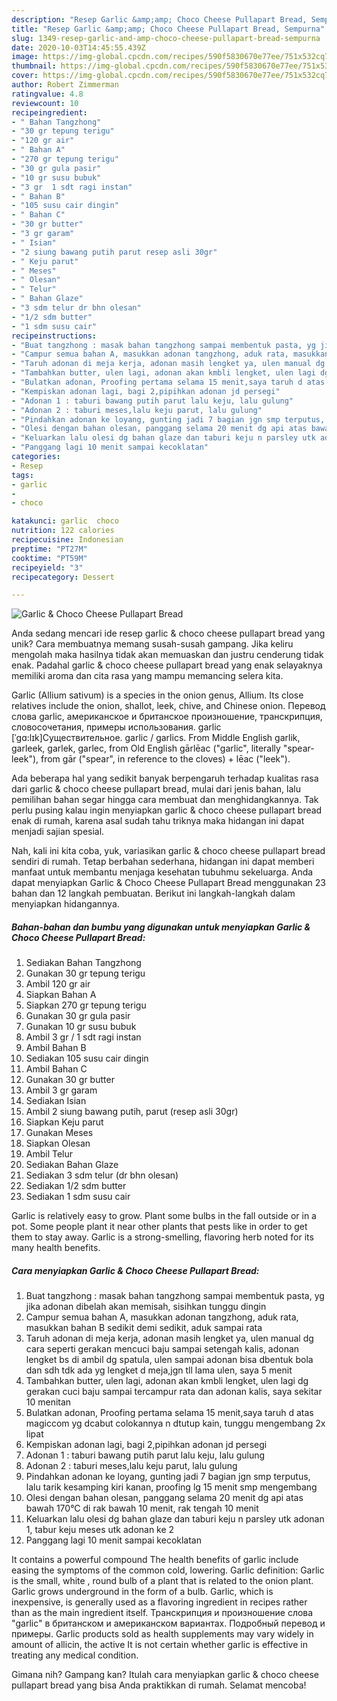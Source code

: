 ```yaml
---
description: "Resep Garlic &amp;amp; Choco Cheese Pullapart Bread, Sempurna"
title: "Resep Garlic &amp;amp; Choco Cheese Pullapart Bread, Sempurna"
slug: 1349-resep-garlic-and-amp-choco-cheese-pullapart-bread-sempurna
date: 2020-10-03T14:45:55.439Z
image: https://img-global.cpcdn.com/recipes/590f5830670e77ee/751x532cq70/garlic-choco-cheese-pullapart-bread-foto-resep-utama.jpg
thumbnail: https://img-global.cpcdn.com/recipes/590f5830670e77ee/751x532cq70/garlic-choco-cheese-pullapart-bread-foto-resep-utama.jpg
cover: https://img-global.cpcdn.com/recipes/590f5830670e77ee/751x532cq70/garlic-choco-cheese-pullapart-bread-foto-resep-utama.jpg
author: Robert Zimmerman
ratingvalue: 4.8
reviewcount: 10
recipeingredient:
- " Bahan Tangzhong"
- "30 gr tepung terigu"
- "120 gr air"
- " Bahan A"
- "270 gr tepung terigu"
- "30 gr gula pasir"
- "10 gr susu bubuk"
- "3 gr  1 sdt ragi instan"
- " Bahan B"
- "105 susu cair dingin"
- " Bahan C"
- "30 gr butter"
- "3 gr garam"
- " Isian"
- "2 siung bawang putih parut resep asli 30gr"
- " Keju parut"
- " Meses"
- " Olesan"
- " Telur"
- " Bahan Glaze"
- "3 sdm telur dr bhn olesan"
- "1/2 sdm butter"
- "1 sdm susu cair"
recipeinstructions:
- "Buat tangzhong : masak bahan tangzhong sampai membentuk pasta, yg jika adonan dibelah akan memisah, sisihkan tunggu dingin"
- "Campur semua bahan A, masukkan adonan tangzhong, aduk rata, masukkan bahan B sedikit demi sedikit, aduk sampai rata"
- "Taruh adonan di meja kerja, adonan masih lengket ya, ulen manual dg cara seperti gerakan mencuci baju sampai setengah kalis, adonan lengket bs di ambil dg spatula, ulen sampai adonan bisa dbentuk bola dan sdh tdk ada yg lengket d meja,jgn tll lama ulen, saya 5 menit"
- "Tambahkan butter, ulen lagi, adonan akan kmbli lengket, ulen lagi dg gerakan cuci baju sampai tercampur rata dan adonan kalis, saya sekitar 10 menitan"
- "Bulatkan adonan, Proofing pertama selama 15 menit,saya taruh d atas magiccom yg dcabut colokannya n dtutup kain, tunggu mengembang 2x lipat"
- "Kempiskan adonan lagi, bagi 2,pipihkan adonan jd persegi"
- "Adonan 1 : taburi bawang putih parut lalu keju, lalu gulung"
- "Adonan 2 : taburi meses,lalu keju parut, lalu gulung"
- "Pindahkan adonan ke loyang, gunting jadi 7 bagian jgn smp terputus, lalu tarik kesamping kiri kanan, proofing lg 15 menit smp mengembang"
- "Olesi dengan bahan olesan, panggang selama 20 menit dg api atas bawah 170°C di rak bawah 10 menit, rak tengah 10 menit"
- "Keluarkan lalu olesi dg bahan glaze dan taburi keju n parsley utk adonan 1, tabur keju meses utk adonan ke 2"
- "Panggang lagi 10 menit sampai kecoklatan"
categories:
- Resep
tags:
- garlic
- 
- choco

katakunci: garlic  choco 
nutrition: 122 calories
recipecuisine: Indonesian
preptime: "PT27M"
cooktime: "PT59M"
recipeyield: "3"
recipecategory: Dessert

---
```



![Garlic &amp; Choco Cheese Pullapart Bread](https://img-global.cpcdn.com/recipes/590f5830670e77ee/751x532cq70/garlic-choco-cheese-pullapart-bread-foto-resep-utama.jpg)

Anda sedang mencari ide resep garlic &amp; choco cheese pullapart bread yang unik? Cara membuatnya memang susah-susah gampang. Jika keliru mengolah maka hasilnya tidak akan memuaskan dan justru cenderung tidak enak. Padahal garlic &amp; choco cheese pullapart bread yang enak selayaknya memiliki aroma dan cita rasa yang mampu memancing selera kita.

Garlic (Allium sativum) is a species in the onion genus, Allium. Its close relatives include the onion, shallot, leek, chive, and Chinese onion. Перевод слова garlic, американское и британское произношение, транскрипция, словосочетания, примеры использования. garlic [ˈɡɑ:lɪk]Существительное. garlic / garlics. From Middle English garlik, garleek, garlek, garlec, from Old English gārlēac (&#34;garlic&#34;, literally &#34;spear-leek&#34;), from gār (&#34;spear&#34;, in reference to the cloves) + lēac (&#34;leek&#34;).

Ada beberapa hal yang sedikit banyak berpengaruh terhadap kualitas rasa dari garlic &amp; choco cheese pullapart bread, mulai dari jenis bahan, lalu pemilihan bahan segar hingga cara membuat dan menghidangkannya. Tak perlu pusing kalau ingin menyiapkan garlic &amp; choco cheese pullapart bread enak di rumah, karena asal sudah tahu triknya maka hidangan ini dapat menjadi sajian spesial.


Nah, kali ini kita coba, yuk, variasikan garlic &amp; choco cheese pullapart bread sendiri di rumah. Tetap berbahan sederhana, hidangan ini dapat memberi manfaat untuk membantu menjaga kesehatan tubuhmu sekeluarga. Anda dapat menyiapkan Garlic &amp; Choco Cheese Pullapart Bread menggunakan 23 bahan dan 12 langkah pembuatan. Berikut ini langkah-langkah dalam menyiapkan hidangannya.

<!--inarticleads1-->

##### Bahan-bahan dan bumbu yang digunakan untuk menyiapkan Garlic &amp; Choco Cheese Pullapart Bread:

1. Sediakan  Bahan Tangzhong
1. Gunakan 30 gr tepung terigu
1. Ambil 120 gr air
1. Siapkan  Bahan A
1. Siapkan 270 gr tepung terigu
1. Gunakan 30 gr gula pasir
1. Gunakan 10 gr susu bubuk
1. Ambil 3 gr / 1 sdt ragi instan
1. Ambil  Bahan B
1. Sediakan 105 susu cair dingin
1. Ambil  Bahan C
1. Gunakan 30 gr butter
1. Ambil 3 gr garam
1. Sediakan  Isian
1. Ambil 2 siung bawang putih, parut (resep asli 30gr)
1. Siapkan  Keju parut
1. Gunakan  Meses
1. Siapkan  Olesan
1. Ambil  Telur
1. Sediakan  Bahan Glaze
1. Sediakan 3 sdm telur (dr bhn olesan)
1. Sediakan 1/2 sdm butter
1. Sediakan 1 sdm susu cair


Garlic is relatively easy to grow. Plant some bulbs in the fall outside or in a pot. Some people plant it near other plants that pests like in order to get them to stay away. Garlic is a strong-smelling, flavoring herb noted for its many health benefits. 

<!--inarticleads2-->

##### Cara menyiapkan Garlic &amp; Choco Cheese Pullapart Bread:

1. Buat tangzhong : masak bahan tangzhong sampai membentuk pasta, yg jika adonan dibelah akan memisah, sisihkan tunggu dingin
1. Campur semua bahan A, masukkan adonan tangzhong, aduk rata, masukkan bahan B sedikit demi sedikit, aduk sampai rata
1. Taruh adonan di meja kerja, adonan masih lengket ya, ulen manual dg cara seperti gerakan mencuci baju sampai setengah kalis, adonan lengket bs di ambil dg spatula, ulen sampai adonan bisa dbentuk bola dan sdh tdk ada yg lengket d meja,jgn tll lama ulen, saya 5 menit
1. Tambahkan butter, ulen lagi, adonan akan kmbli lengket, ulen lagi dg gerakan cuci baju sampai tercampur rata dan adonan kalis, saya sekitar 10 menitan
1. Bulatkan adonan, Proofing pertama selama 15 menit,saya taruh d atas magiccom yg dcabut colokannya n dtutup kain, tunggu mengembang 2x lipat
1. Kempiskan adonan lagi, bagi 2,pipihkan adonan jd persegi
1. Adonan 1 : taburi bawang putih parut lalu keju, lalu gulung
1. Adonan 2 : taburi meses,lalu keju parut, lalu gulung
1. Pindahkan adonan ke loyang, gunting jadi 7 bagian jgn smp terputus, lalu tarik kesamping kiri kanan, proofing lg 15 menit smp mengembang
1. Olesi dengan bahan olesan, panggang selama 20 menit dg api atas bawah 170°C di rak bawah 10 menit, rak tengah 10 menit
1. Keluarkan lalu olesi dg bahan glaze dan taburi keju n parsley utk adonan 1, tabur keju meses utk adonan ke 2
1. Panggang lagi 10 menit sampai kecoklatan


It contains a powerful compound The health benefits of garlic include easing the symptoms of the common cold, lowering. Garlic definition: Garlic is the small, white , round bulb of a plant that is related to the onion plant. Garlic grows underground in the form of a bulb. Garlic, which is inexpensive, is generally used as a flavoring ingredient in recipes rather than as the main ingredient itself. Транскрипция и произношение слова &#34;garlic&#34; в британском и американском вариантах. Подробный перевод и примеры. Garlic products sold as health supplements may vary widely in amount of allicin, the active It is not certain whether garlic is effective in treating any medical condition. 

Gimana nih? Gampang kan? Itulah cara menyiapkan garlic &amp; choco cheese pullapart bread yang bisa Anda praktikkan di rumah. Selamat mencoba!
